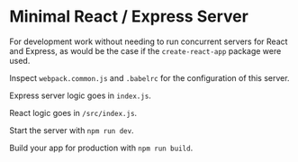 # Minimal React / Express Server

For development work without needing to run concurrent servers for React and Express, as would be the case if the `create-react-app` package were used.

Inspect `webpack.common.js` and `.babelrc` for the configuration of this server.

Express server logic goes in `index.js`.

React logic goes in `/src/index.js`.

Start the server with `npm run dev`.

Build your app for production with `npm run build`.